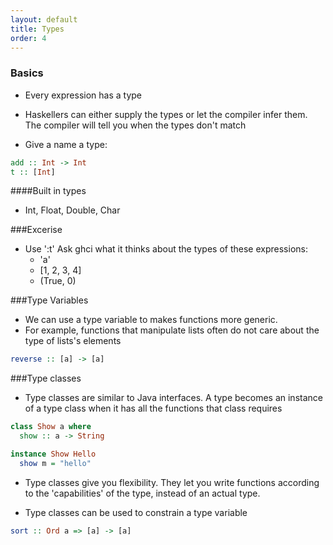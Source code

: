 ```yaml
---
layout: default
title: Types
order: 4
---
```


### Basics

* Every expression has a type
* Haskellers can either supply the types or let the compiler infer them. 
  The compiler will tell you when the types don't match

* Give a name a type:

```Haskell
add :: Int -> Int
t :: [Int]
```

####Built in types

* Int, Float, Double, Char


###Excerise

* Use ':t' Ask ghci what it thinks about the types of these expressions:
  * 'a'
  * [1, 2, 3, 4]
  * (True, 0)

###Type Variables

* We can use a <it>type variable</it> to makes functions more generic.
* For example, functions that manipulate lists often do not care about the
  type of lists's elements

```Haskell
reverse :: [a] -> [a]
```

###Type classes

* Type classes are similar to Java interfaces. A type becomes an instance of a 
  type class when it has all the functions that class requires

```Haskell
class Show a where
  show :: a -> String

instance Show Hello
  show m = "hello"
```

* Type classes give you flexibility. They let you write functions according to the 'capabilities' of the type, instead of an actual type.

* Type classes can be used to constrain a type variable

```Haskell
sort :: Ord a => [a] -> [a]
```

